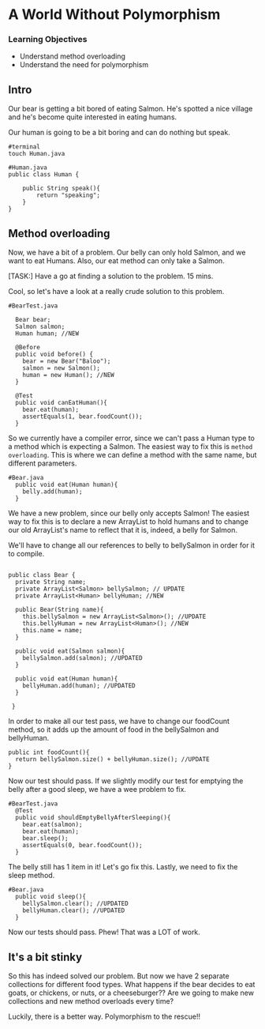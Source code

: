 # A World Without Polymorphism

### Learning Objectives

- Understand method overloading
- Understand the need for polymorphism

## Intro

Our bear is getting a bit bored of eating Salmon. He's spotted a nice village and he's become quite interested in eating humans.

Our human is going to be a bit boring and can do nothing but speak.

```
#terminal
touch Human.java

#Human.java
public class Human {

	public String speak(){
    	return "speaking";
  	}
}
```

## Method overloading

Now, we have a bit of a problem. Our belly can only hold Salmon, and we want to eat Humans. Also, our eat method can only take a Salmon.

[TASK:] Have a go at finding a solution to the problem. 15 mins.

Cool, so let's have a look at a really crude solution to this problem.

```
#BearTest.java

  Bear bear;
  Salmon salmon;
  Human human; //NEW

  @Before 
  public void before() {
    bear = new Bear("Baloo");
    salmon = new Salmon();
    human = new Human(); //NEW
  }

  @Test
  public void canEatHuman(){
    bear.eat(human);
    assertEquals(1, bear.foodCount());
  }
```

So we currently have a compiler error, since we can't pass a Human type to a method which is expecting a Salmon. The easiest way to fix this is `method overloading`. This is where we can define a method with the same name, but different parameters.

```
#Bear.java
  public void eat(Human human){
    belly.add(human);
  }
```
We have a new problem, since our belly only accepts Salmon! The easiest way to fix this is to declare a new ArrayList to hold humans and to change our old ArrayList's name to reflect that it is, indeed, a belly for Salmon.

We'll have to change all our references to belly to bellySalmon in order for it to compile.

```
	
public class Bear {
  private String name;
  private ArrayList<Salmon> bellySalmon; // UPDATE
  private ArrayList<Human> bellyHuman; //NEW

  public Bear(String name){
    this.bellySalmon = new ArrayList<Salmon>(); //UPDATE
    this.bellyHuman = new ArrayList<Human>(); //NEW
    this.name = name;
  }

  public void eat(Salmon salmon){
    bellySalmon.add(salmon); //UPDATED
  }

  public void eat(Human human){
    bellyHuman.add(human); //UPDATED
  }  

 }
```
In order to make all our test pass, we have to change our foodCount method, so it adds up the amount of food in the bellySalmon and bellyHuman.
```
public int foodCount(){
  return bellySalmon.size() + bellyHuman.size(); //UPDATE
}
```

Now our test should pass. If we slightly modify our test for emptying the belly after a good sleep, we have a wee problem to fix.

```
#BearTest.java
  @Test
  public void shouldEmptyBellyAfterSleeping(){
    bear.eat(salmon);
    bear.eat(human);
    bear.sleep();
    assertEquals(0, bear.foodCount());
  }
```
The belly still has 1 item in it! Let's go fix this.
Lastly, we need to fix the sleep method.

```
#Bear.java
  public void sleep(){
    bellySalmon.clear(); //UPDATED
    bellyHuman.clear(); //UPDATED
  }
```

Now our tests should pass. Phew! That was a LOT of work.

## It's a bit stinky

So this has indeed solved our problem. But now we have 2 separate collections for different food types. What happens if the bear decides to eat goats, or chickens, or nuts, or a cheeseburger?? Are we going to make new collections and new method overloads every time?

Luckily, there is a better way. Polymorphism to the rescue!!

